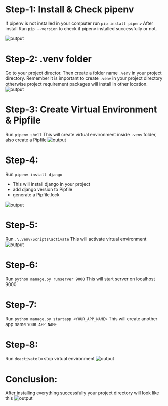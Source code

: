 # Step-1: Install & Check pipenv

If pipenv is not installed in your computer run `pip install pipenv`
After install Run `pip --version` to check if pipenv installed successfully or not.

![output](https://i.ibb.co/tK5p6Bg/1.png)

# Step-2: .venv folder

Go to your project director. Then create a folder name `.venv` in your project directory.
Remember it is important to create `.venv` in your project directory otherwise project requirement packages will install in other location.
![output](https://i.ibb.co/z6XbBmq/2.png)

# Step-3: Create Virtual Environment & Pipfile

Run `pipenv shell`
This will create virtual environment inside `.venv` folder, also create a Pipfile
![output](https://i.ibb.co/zf4kNH8/3.png)

# Step-4:

Run `pipenv install django`

- This will install django in your project
- add django version to Pipfile
- generate a Pipfile.lock

![output](https://i.ibb.co/hCQYH90/4.png)

# Step-5:

Run `.\.venv\Scripts\activate`
This will activate virtual environment
![output](https://i.ibb.co/DVyrsrJ/5.png)

# Step-6:

Run `python manage.py runserver 9000`
This will start server on localhost 9000

# Step-7:

Run `python manage.py startapp <YOUR_APP_NAME>`
This will create another app name `YOUR_APP_NAME`

# Step-8:

Run `deactivate` to stop virtual environment
![output](https://i.ibb.co/MgmsjVs/6.png)

# Conclusion:

After installing everything successfully your project directory will look like this
![output](https://i.ibb.co/R3znwSQ/7.png)